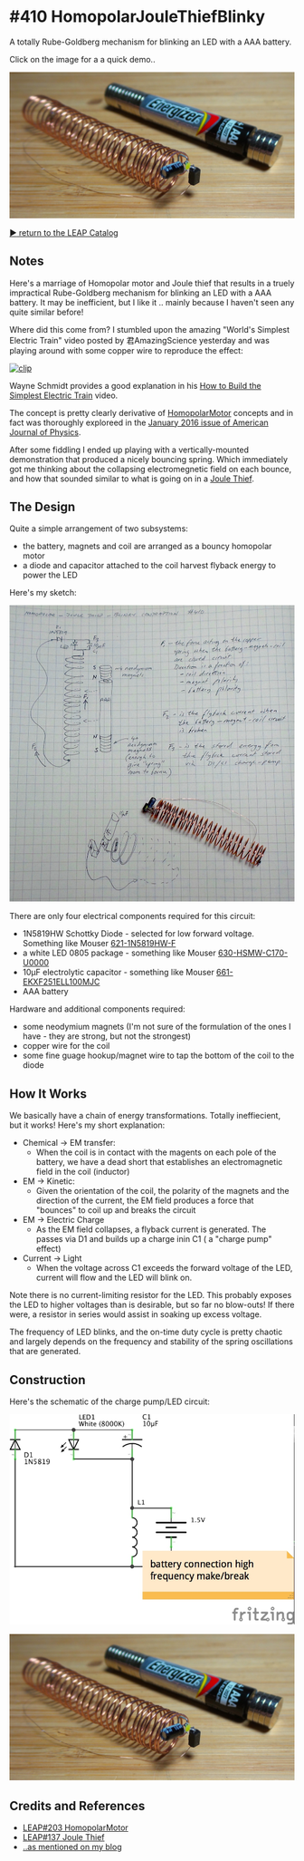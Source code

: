 # #410 HomopolarJouleThiefBlinky

A totally Rube-Goldberg mechanism for blinking an LED with a AAA battery.

Click on the image for a a quick demo..

[![clip](./assets/HomopolarJouleThiefBlinky_build.jpg?raw=true)](http://www.youtube.com/watch?v=tx0jU6hgwhY)

[:arrow_forward: return to the LEAP Catalog](https://leap.tardate.com)

## Notes

Here's a marriage of Homopolar motor and Joule thief that results in a truely impractical Rube-Goldberg mechanism for blinking an LED with a AAA battery.
It may be inefficient, but I like it .. mainly because I haven't seen any quite similar before!

Where did this come from? I stumbled upon the amazing "World's Simplest Electric Train" video posted by 君AmazingScience yesterday and was playing around with some copper wire
to reproduce the effect:

[![clip](http://img.youtube.com/vi/J9b0J29OzAU/0.jpg)](http://www.youtube.com/watch?v=J9b0J29OzAU)

Wayne Schmidt provides a good explanation in his [How to Build the Simplest Electric Train](http://www.youtube.com/watch?v=BWW4kPjd4yc) video.

The concept is pretty clearly derivative of [HomopolarMotor](../HomopolarMotor) concepts
and in fact was thoroughly exploreed in the [January 2016 issue of American Journal of Physics](https://physics.stackexchange.com/questions/150033/how-does-this-simple-electric-train-work).

After some fiddling I ended up playing with a vertically-mounted demonstration that produced a nicely bouncing spring.
Which immediately got me thinking about the collapsing electromegnetic field on each bounce, and how that sounded similar
to what is going on in a [Joule Thief](../Electronics101/ToroidJouleThief).

## The Design

Quite a simple arrangement of two subsystems:

* the battery, magnets and coil are arranged as a bouncy homopolar motor
* a diode and capacitor attached to the coil harvest flyback energy to power the LED

Here's my sketch:

![design_notes](./assets/design_notes.jpg?raw=true)


There are only four electrical components required for this circuit:

* 1N5819HW Schottky Diode - selected for low forward voltage. Something like Mouser [621-1N5819HW-F](https://www.mouser.sg/ProductDetail/Diodes-Incorporated/1N5819HW-7-F?qs=sGAEpiMZZMuHSyTciuLGfz7QlcwO2TN6)
* a white LED 0805 package - something like Mouser [630-HSMW-C170-U0000](https://www.mouser.com/ProductDetail/Broadcom-Avago/HSMW-C170-U0000?qs=sGAEpiMZZMseGfSY3csMkUxhMwy8qEyRYICFXW4fSeAq4RjjHoIC9A%3d%3d)
* 10µF electrolytic capacitor - something like Mouser [661-EKXF251ELL100MJC](https://www.mouser.com/ProductDetail/United-Chemi-Con/EKXF251ELL100MJC5S?qs=sGAEpiMZZMsh%252b1woXyUXj1Qqd7OcgYbMwyirPCNM5Cg%3d)
* AAA battery

Hardware and additional components required:
* some neodymium magnets (I'm not sure of the formulation of the ones I have - they are strong, but not the strongest)
* copper wire for the coil
* some fine guage hookup/magnet wire to tap the bottom of the coil to the diode


## How It Works

We basically have a chain of energy transformations. Totally ineffiecient, but it works! Here's my short explanation:

* Chemical -> EM transfer:
    * When the coil is in contact with the magents on each pole of the battery, we have a dead short that establishes an electromagnetic field in the coil (inductor)
* EM -> Kinetic:
    * Given the orientation of the coil, the polarity of the magnets and the direction of the current, the EM field produces a force that "bounces" to coil up and breaks the circuit
* EM -> Electric Charge
    * As the EM field collapses, a flyback current is generated. The passes via D1 and builds up a charge inin C1 ( a "charge pump" effect)
* Current -> Light
    * When the voltage across C1 exceeds the forward voltage of the LED, current will flow and the LED will blink on.

Note there is no current-limiting resistor for the LED. This probably exposes the LED to higher voltages than is desirable, but so far no blow-outs!
If there were, a resistor in series would assist in soaking up excess voltage.

The frequency of LED blinks, and the on-time duty cycle is pretty chaotic and largely depends on the frequency and stability of the spring oscillations
that are generated.

## Construction

Here's the schematic of the charge pump/LED circuit:

![Schematic](./assets/HomopolarJouleThiefBlinky_schematic.jpg?raw=true)

![Build](./assets/HomopolarJouleThiefBlinky_build.jpg?raw=true)

## Credits and References
* [LEAP#203 HomopolarMotor](../HomopolarMotor)
* [LEAP#137 Joule Thief](../Electronics101/ToroidJouleThief)
* [..as mentioned on my blog](https://blog.tardate.com/2018/08/leap410-rube-goldberg-led-blinking-machine.html)
